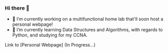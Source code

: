 ### Hi there 👋

- 🔭 I’m currently working on a multifunctional home lab that'll soon host a personal webpage!
- 🌱 I’m currently learning Data Structures and Algorithms, with regards to Python, and studying for my CCNA.

Link to [Personal Webpage] (In Progress...)
<!--
**DilpreetG/DilpreetG** is a ✨ _special_ ✨ repository because its `README.md` (this file) appears on your GitHub profile.

Here are some ideas to get you started:

- 🔭 I’m currently working on ...
- 🌱 I’m currently learning ...
- 👯 I’m looking to collaborate on ...
- 🤔 I’m looking for help with ...
- 💬 Ask me about ...
- 📫 How to reach me: ...
- 😄 Pronouns: ...
- ⚡ Fun fact: ...
-->
